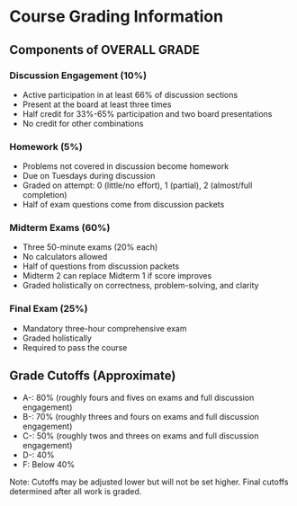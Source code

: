 # Course Grading Information

## Components of OVERALL GRADE

### Discussion Engagement (10%)
- Active participation in at least 66% of discussion sections
- Present at the board at least three times
- Half credit for 33%-65% participation and two board presentations
- No credit for other combinations

### Homework (5%)
- Problems not covered in discussion become homework
- Due on Tuesdays during discussion
- Graded on attempt: 0 (little/no effort), 1 (partial), 2 (almost/full completion)
- Half of exam questions come from discussion packets

### Midterm Exams (60%)
- Three 50-minute exams (20% each)
- No calculators allowed
- Half of questions from discussion packets
- Midterm 2 can replace Midterm 1 if score improves
- Graded holistically on correctness, problem-solving, and clarity

### Final Exam (25%)
- Mandatory three-hour comprehensive exam
- Graded holistically
- Required to pass the course

## Grade Cutoffs (Approximate)
- A-: 80% (roughly fours and fives on exams and full discussion engagement)
- B-: 70% (roughly threes and fours on exams and full discussion engagement)
- C-: 50% (roughly twos and threes on exams and full discussion engagement)
- D-: 40%
- F: Below 40%

Note: Cutoffs may be adjusted lower but will not be set higher. Final cutoffs determined after all work is graded. 